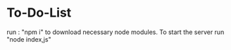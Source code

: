 # To-Do-List

run : "npm i" to download necessary node modules.
To start the server run "node index,js"
